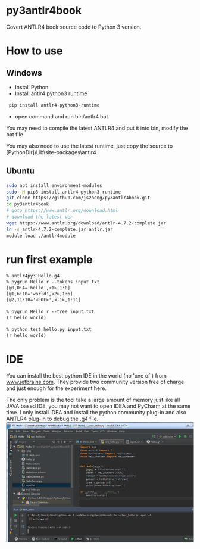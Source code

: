 # py3antlr4book
Covert ANTLR4 book source code to Python 3 version. 

# How to use

## Windows

- Install Python
- Install antlr4 python3 runtime 

```bash
 pip install antlr4-python3-runtime
```

- open command and run bin/antlr4.bat

You may need to compile the latest ANTLR4 and put it into bin, modify the bat file

You may also need to use the latest runtime, just copy the source to [PythonDir]\Lib\site-packages\antlr4

## Ubuntu

```bash
sudo apt install environment-modules
sudo -H pip3 install antlr4-python3-runtime
git clone https://github.com/jszheng/py3antlr4book.git
cd py3antlr4book
# goto https://www.antlr.org/download.html 
# download the latest ver
wget https://www.antlr.org/download/antlr-4.7.2-complete.jar
ln -s antlr-4.7.2-complete.jar antlr.jar
module load ./antlr4module
```



# run first example

```
% antlr4py3 Hello.g4
% pygrun Hello r --tokens input.txt
[@0,0:4='hello',<1>,1:0]
[@1,6:10='world',<2>,1:6]
[@2,11:10='<EOF>',<-1>,1:11]

% pygrun Hello r --tree input.txt
(r hello world)

% python test_hello.py input.txt
(r hello world)
```

# IDE
You can install the best python IDE in the world (no 'one of') from www.jetbrains.com. They provide two community version free of charge and just enough for the experiment here.

The only problem is the tool take a large amount of memory just like all JAVA based IDE, you may not want to open IDEA and PyCharm at the same time. I only install IDEA and install the python community plug-in and also ANTLR4 plug-in to debug the .g4 file. 
![IDEA example](img/IDEA.png)


